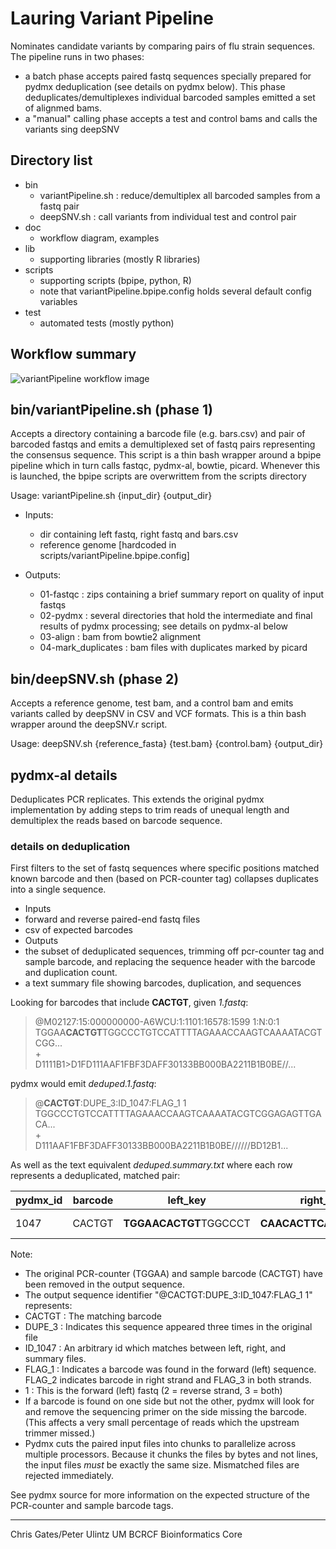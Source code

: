 # Lauring Variant Pipeline

Nominates candidate variants by comparing pairs of flu strain sequences.
The pipeline runs in two phases:

* a batch phase accepts paired fastq sequences specially prepared for pydmx deduplication (see details on pydmx below). This phase deduplicates/demultiplexes individual barcoded samples emitted a set of alignmed bams. 
* a "manual" calling phase accepts a test and control bams and calls the variants sing deepSNV

## Directory list
* bin
	* variantPipeline.sh : reduce/demultiplex all barcoded samples from a fastq pair
	* deepSNV.sh : call variants from individual test and control pair
* doc
	* workflow diagram, examples 	
* lib
	* supporting libraries (mostly R libraries)
* scripts
	* supporting scripts (bpipe, python, R)
	* note that variantPipeline.bpipe.config holds several default config variables 
* test
	* automated tests (mostly python) 

## Workflow summary
![variantPipeline workflow image](https://github.com/umich-brcf-bioinf/lauring-variant-pipeline/blob/develop/doc/variantPipeline.png)


## bin/variantPipeline.sh (phase 1)
Accepts a directory containing a barcode file (e.g. bars.csv) and pair of barcoded fastqs and emits a demultiplexed set of fastq pairs representing the consensus sequence. This script is a thin bash wrapper around a bpipe pipeline which in turn calls fastqc, pydmx-al, bowtie, picard. Whenever this is launched, the bpipe scripts are overwrittem from the scripts directory


Usage: variantPipeline.sh {input_dir} {output_dir}

* Inputs:  
	* dir containing left fastq, right fastq and bars.csv
	* reference genome [hardcoded in scripts/variantPipeline.bpipe.config]

* Outputs:
	* 01-fastqc : zips containing a brief summary report on quality of input fastqs
	* 02-pydmx : several directories that hold the intermediate and final results of pydmx processing; see details on pydmx-al below
	* 03-align : bam from bowtie2 alignment
	* 04-mark_duplicates : bam files with duplicates marked by picard


## bin/deepSNV.sh (phase 2)
Accepts a reference genome, test bam, and a control bam and emits variants called by deepSNV in CSV and VCF formats. This is a thin bash wrapper around the deepSNV.r script.

Usage: deepSNV.sh {reference_fasta} {test.bam} {control.bam} {output_dir}

## pydmx-al details
Deduplicates PCR replicates. This extends the original pydmx implementation by adding steps to trim reads of unequal length and demultiplex the reads based on barcode sequence.

### details on deduplication 
First filters to the set of fastq sequences where specific positions matched known barcode and then (based on PCR-counter tag) collapses duplicates into a single sequence.
* Inputs
 * forward and reverse paired-end fastq files
 * csv of expected barcodes
* Outputs 
 * the subset of deduplicated sequences, trimming off pcr-counter tag and sample barcode, and replacing the sequence header with the barcode and duplication count.
 * a text summary file showing barcodes, duplication, and sequences

Looking for barcodes that include **CACTGT**, given *1.fastq*:
> @M02127:15:000000000-A6WCU:1:1101:16578:1599 1:N:0:1
> TGGAA<b>CACTGT</b>TGGCCCTGTCCATTTTAGAAACCAAGTCAAAATACGTCGG...<br/>
> \+ <br/>
> D1111B1>D1FD111AAF1FBF3DAFF30133BB000BA2211B1B0BE//...


pydmx would emit *deduped.1.fastq*:
> @<b>CACTGT</b>:DUPE_3:ID_1047:FLAG_1 1
> TGGCCCTGTCCATTTTAGAAACCAAGTCAAAATACGTCGGAGAGTTGACA...<br/>
> \+ <br/>
> D111AAF1FBF3DAFF30133BB000BA2211B1B0BE//////BD12B1...

As well as the text equivalent *deduped.summary.txt* where each row represents a deduplicated, matched pair: 

pydmx_id | barcode | left_key | right_key | num_dupes | barcode_flag | left_seq | left_qual | right_seq | right_qual | duplicate_ids
--- | --- | --- | --- | --- | --- | --- | --- | --- | --- | ---
1047 | CACTGT | <b>TGGAACACTGT</b>TGGCCCT | <b>CAACACTTCAA</b>TGTACAC | 3 | 1 | TGGCCCTGTC... | ... | TGTACACACTGCT... | ... | [M02127:15:000000000-A6WCU:1:1101:16578:1599]...


Note:
* The original PCR-counter (TGGAA) and sample barcode (CACTGT) have been removed in the output sequence.
* The output sequence identifier "@CACTGT:DUPE_3:ID_1047:FLAG_1 1" represents:
 * CACTGT : The matching barcode
 * DUPE_3 : Indicates this sequence appeared three times in the original file
 * ID_1047 : An arbitrary id which matches between left, right, and summary files.
 * FLAG_1 : Indicates a barcode was found in the forward (left) sequence. FLAG_2 indicates barcode in right strand and FLAG_3 in both strands.
 * 1 : This is the forward (left) fastq (2 = reverse strand, 3 = both)
* If a barcode is found on one side but not the other, pydmx will look for and remove the sequencing primer on the side missing the barcode. (This affects a very small percentage of reads which the upstream trimmer missed.)
* Pydmx cuts the paired input files into chunks to parallelize across multiple processors. Because it chunks the files by bytes and not lines, the input files *must* be exactly the same size. Mismatched files are rejected immediately.


See pydmx source for more information on the expected structure of the PCR-counter and sample barcode tags.

---

Chris Gates/Peter Ulintz
UM BCRCF Bioinformatics Core
